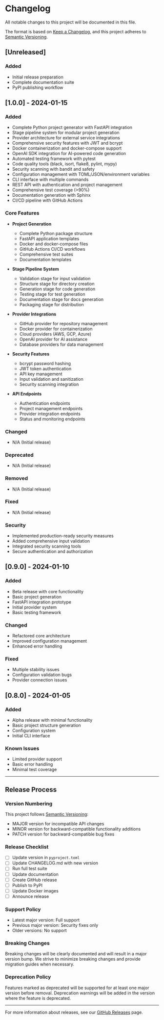 # Changelog

All notable changes to this project will be documented in this file.

The format is based on [Keep a Changelog](https://keepachangelog.com/en/1.0.0/),
and this project adheres to [Semantic Versioning](https://semver.org/spec/v2.0.0.html).

## [Unreleased]

### Added
- Initial release preparation
- Complete documentation suite
- PyPI publishing workflow

## [1.0.0] - 2024-01-15

### Added
- Complete Python project generator with FastAPI integration
- Stage pipeline system for modular project generation
- Provider architecture for external service integrations
- Comprehensive security features with JWT and bcrypt
- Docker containerization and docker-compose support
- OpenAI SDK integration for AI-powered code generation
- Automated testing framework with pytest
- Code quality tools (black, isort, flake8, pylint, mypy)
- Security scanning with bandit and safety
- Configuration management with TOML/JSON/environment variables
- CLI interface with multiple commands
- REST API with authentication and project management
- Comprehensive test coverage (>90%)
- Documentation generation with Sphinx
- CI/CD pipeline with GitHub Actions

### Core Features
- **Project Generation**
  - Complete Python package structure
  - FastAPI application templates
  - Docker and docker-compose files
  - GitHub Actions CI/CD workflows
  - Comprehensive test suites
  - Documentation templates

- **Stage Pipeline System**
  - Validation stage for input validation
  - Structure stage for directory creation
  - Generation stage for code generation
  - Testing stage for test generation
  - Documentation stage for docs generation
  - Packaging stage for distribution

- **Provider Integrations**
  - GitHub provider for repository management
  - Docker provider for containerization
  - Cloud providers (AWS, GCP, Azure)
  - OpenAI provider for AI assistance
  - Database providers for data management

- **Security Features**
  - bcrypt password hashing
  - JWT token authentication
  - API key management
  - Input validation and sanitization
  - Security scanning integration

- **API Endpoints**
  - Authentication endpoints
  - Project management endpoints
  - Provider integration endpoints
  - Status and monitoring endpoints

### Changed
- N/A (Initial release)

### Deprecated
- N/A (Initial release)

### Removed
- N/A (Initial release)

### Fixed
- N/A (Initial release)

### Security
- Implemented production-ready security measures
- Added comprehensive input validation
- Integrated security scanning tools
- Secure authentication and authorization

## [0.9.0] - 2024-01-10

### Added
- Beta release with core functionality
- Basic project generation
- FastAPI integration prototype
- Initial provider system
- Basic testing framework

### Changed
- Refactored core architecture
- Improved configuration management
- Enhanced error handling

### Fixed
- Multiple stability issues
- Configuration validation bugs
- Provider connection issues

## [0.8.0] - 2024-01-05

### Added
- Alpha release with minimal functionality
- Basic project structure generation
- Configuration system
- Initial CLI interface

### Known Issues
- Limited provider support
- Basic error handling
- Minimal test coverage

---

## Release Process

### Version Numbering
This project follows [Semantic Versioning](https://semver.org/):
- MAJOR version for incompatible API changes
- MINOR version for backward-compatible functionality additions
- PATCH version for backward-compatible bug fixes

### Release Checklist
- [ ] Update version in `pyproject.toml`
- [ ] Update CHANGELOG.md with new version
- [ ] Run full test suite
- [ ] Update documentation
- [ ] Create GitHub release
- [ ] Publish to PyPI
- [ ] Update Docker images
- [ ] Announce release

### Support Policy
- Latest major version: Full support
- Previous major version: Security fixes only
- Older versions: No support

### Breaking Changes
Breaking changes will be clearly documented and will result in a major version bump. We strive to minimize breaking changes and provide migration guides when necessary.

### Deprecation Policy
Features marked as deprecated will be supported for at least one major version before removal. Deprecation warnings will be added in the version where the feature is deprecated.

---

For more information about releases, see our [GitHub Releases](https://github.com/openpypi/openpypi/releases) page. 